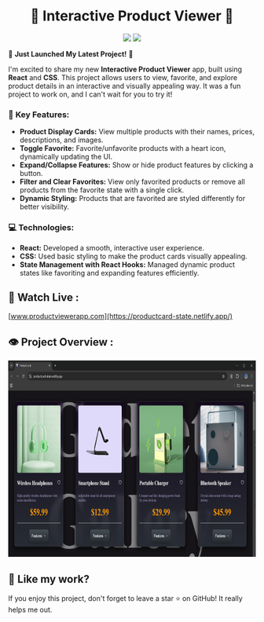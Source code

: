 <h1 align="center">💫 Interactive Product Viewer 💫</h1>

<p align="center"><img src="https://img.shields.io/badge/Created_By-Sayantan_Bera-blue"> <img src="https://img.shields.io/badge/Using-REACT + CSS-red"></p>

🎉 **Just Launched My Latest Project!** 🎉

I'm excited to share my new **Interactive Product Viewer** app, built using **React** and **CSS**. This project allows users to view, favorite, and explore product details in an interactive and visually appealing way. It was a fun project to work on, and I can't wait for you to try it!

### 🔑 **Key Features:**

- **Product Display Cards:** View multiple products with their names, prices, descriptions, and images.
- **Toggle Favorite:** Favorite/unfavorite products with a heart icon, dynamically updating the UI.
- **Expand/Collapse Features:** Show or hide product features by clicking a button.
- **Filter and Clear Favorites:** View only favorited products or remove all products from the favorite state with a single click.
- **Dynamic Styling:** Products that are favorited are styled differently for better visibility.

### 💻 **Technologies:**

- **React:** Developed a smooth, interactive user experience.
- **CSS:** Used basic styling to make the product cards visually appealing.
- **State Management with React Hooks:** Managed dynamic product states like favoriting and expanding features efficiently.

<h2>🚀 Watch Live :</h2>

[www.productviewerapp.com](https://productcard-state.netlify.app/)

<h2>👁️ Project Overview :</h2>

<img src="./src/screenshorts/Screenshot (1).png" alt="product viewer app" width="800" height="400"/>

<h2> 💖 Like my work?</h2>

If you enjoy this project, don't forget to leave a star ⭐️ on GitHub! It really helps me out.
